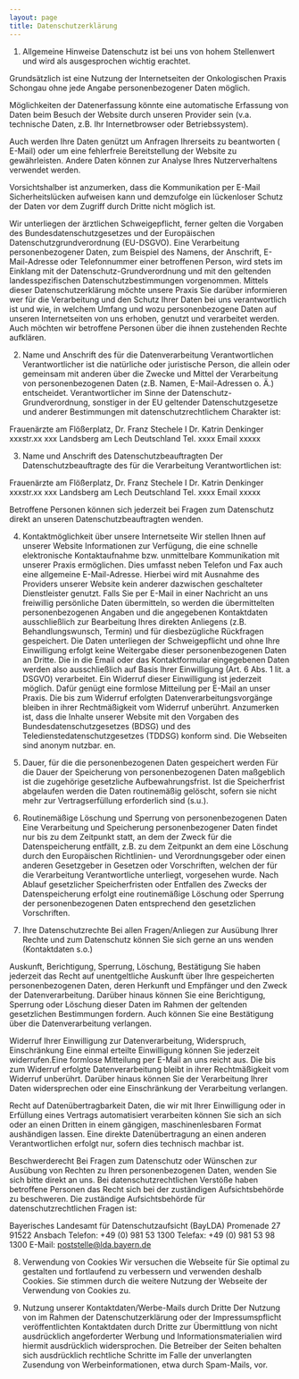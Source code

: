 ```yaml
---
layout: page
title: Datenschutzerklärung
---
```


1. Allgemeine Hinweise
Datenschutz ist bei uns von hohem Stellenwert und wird als ausgesprochen wichtig erachtet.

Grundsätzlich ist eine Nutzung der Internetseiten der Onkologischen Praxis Schongau ohne jede Angabe personenbezogener Daten möglich.

Möglichkeiten der Datenerfassung könnte eine automatische Erfassung von Daten beim Besuch der Website durch unseren Provider sein (v.a. technische Daten, z.B. Ihr Internetbrowser oder Betriebssystem).

Auch werden Ihre Daten genützt um Anfragen Ihrerseits zu beantworten ( E-Mail) oder um eine fehlerfreie Bereitstellung der Website zu gewährleisten. Andere Daten können zur Analyse Ihres Nutzerverhaltens verwendet werden.

Vorsichtshalber ist anzumerken, dass die Kommunikation per E-Mail Sicherheitslücken aufweisen kann und demzufolge ein lückenloser Schutz der Daten vor dem Zugriff durch Dritte nicht möglich ist.

Wir unterliegen der ärztlichen Schweigepflicht, ferner gelten die Vorgaben des Bundesdatenschutzgesetzes und der Europäischen Datenschutzgrundverordnung (EU-DSGVO).
Eine Verarbeitung personenbezogener Daten, zum Beispiel des Namens, der Anschrift, E-Mail-Adresse oder Telefonnummer einer betroffenen Person, wird stets im Einklang mit der Datenschutz-Grundverordnung und mit den geltenden landesspezifischen Datenschutzbestimmungen vorgenommen.
Mittels dieser Datenschutzerklärung möchte unsere Praxis Sie darüber informieren wer für die Verarbeitung und den Schutz Ihrer Daten bei uns verantwortlich ist und wie, in welchem Umfang und wozu personenbezogene Daten auf unseren Internetseiten von uns erhoben, genutzt und verarbeitet werden. Auch möchten wir betroffene Personen über die ihnen zustehenden Rechte aufklären.

2. Name und Anschrift des für die Datenverarbeitung Verantwortlichen
Verantwortlicher ist die natürliche oder juristische Person, die allein oder gemeinsam mit anderen über die Zwecke und Mittel der Verarbeitung von personenbezogenen Daten (z.B. Namen, E-Mail-Adressen o. Ä.) entscheidet.
Verantwortlicher im Sinne der Datenschutz-Grundverordnung, sonstiger in der EU geltender Datenschutzgesetze und anderer Bestimmungen mit datenschutzrechtlichem Charakter ist:

Frauenärzte am Flößerplatz, Dr. Franz Stechele I Dr. Katrin Denkinger
xxxstr.xx
xxx Landsberg am Lech
Deutschland
Tel. xxxx
Email  xxxxx

3. Name und Anschrift des Datenschutzbeauftragten
Der Datenschutzbeauftragte des für die Verarbeitung Verantwortlichen ist:

Frauenärzte am Flößerplatz, Dr. Franz Stechele I Dr. Katrin Denkinger
xxxstr.xx
xxx Landsberg am Lech
Deutschland
Tel. xxxx
Email  xxxxx

Betroffene Personen können sich jederzeit bei Fragen zum Datenschutz direkt an unseren Datenschutzbeauftragten wenden.

4. Kontaktmöglichkeit über unsere Internetseite
Wir stellen Ihnen auf unserer Website Informationen zur Verfügung, die eine schnelle elektronische Kontaktaufnahme bzw. unmittelbare Kommunikation mit unserer Praxis ermöglichen. Dies umfasst neben Telefon und Fax auch eine allgemeine E-Mail-Adresse. Hierbei wird mit Ausnahme des Providers unserer Website kein anderer dazwischen geschalteter Dienstleister genutzt. Falls Sie per E-Mail in einer Nachricht an uns freiwillig persönliche Daten übermitteln, so werden die übermittelten personenbezogenen Angaben und die angegebenen Kontaktdaten ausschließlich zur Bearbeitung Ihres direkten Anliegens (z.B. Behandlungswunsch, Termin) und für diesbezügliche Rückfragen gespeichert. Die Daten unterliegen der Schweigepflicht und ohne Ihre Einwilligung erfolgt keine Weitergabe dieser personenbezogenen Daten an Dritte. Die in die Email oder das Kontaktformular eingegebenen Daten werden also ausschließlich auf Basis Ihrer Einwilligung (Art. 6 Abs. 1 lit. a DSGVO) verarbeitet. Ein Widerruf dieser Einwilligung ist jederzeit möglich. Dafür genügt eine formlose Mitteilung per E-Mail an unser Praxis. Die bis zum Widerruf erfolgten Datenverarbeitungsvorgänge bleiben in ihrer Rechtmäßigkeit vom Widerruf unberührt. Anzumerken ist, dass die Inhalte unserer Website mit den Vorgaben des Bundesdatenschutzgesetzes (BDSG) und des Teledienstedatenschutzgesetzes (TDDSG) konform sind. Die Webseiten sind anonym nutzbar. en.

5. Dauer, für die die personenbezogenen Daten gespeichert werden
Für die Dauer der Speicherung von personenbezogenen Daten maßgeblich ist die zugehörige gesetzliche Aufbewahrungsfrist. Ist die Speicherfrist abgelaufen werden die Daten routinemäßig gelöscht, sofern sie nicht mehr zur Vertragserfüllung erforderlich sind (s.u.).

6. Routinemäßige Löschung und Sperrung von personenbezogenen Daten
Eine Verarbeitung und Speicherung personenbezogener Daten findet nur bis zu dem Zeitpunkt statt, an dem der Zweck für die Datenspeicherung entfällt, z.B. zu dem Zeitpunkt an dem eine Löschung durch den Europäischen Richtlinien- und Verordnungsgeber oder einen anderen Gesetzgeber in Gesetzen oder Vorschriften, welchen der für die Verarbeitung Verantwortliche unterliegt, vorgesehen wurde. Nach Ablauf gesetzlicher Speicherfristen oder Entfallen des Zwecks der Datenspeicherung erfolgt eine routinemäßige Löschung oder Sperrung der personenbezogenen Daten entsprechend den gesetzlichen Vorschriften.

7. Ihre Datenschutzrechte
Bei allen Fragen/Anliegen zur Ausübung Ihrer Rechte und zum Datenschutz können Sie sich gerne an uns wenden (Kontaktdaten s.o.)

Auskunft, Berichtigung, Sperrung, Löschung, Bestätigung
Sie haben jederzeit das Recht auf unentgeltliche Auskunft über Ihre gespeicherten personenbezogenen Daten, deren Herkunft und Empfänger und den Zweck der Datenverarbeitung.
Darüber hinaus können Sie eine Berichtigung, Sperrung oder Löschung dieser Daten im Rahmen der geltenden gesetzlichen Bestimmungen fordern.
Auch können Sie eine Bestätigung über die Datenverarbeitung verlangen.

Widerruf Ihrer Einwilligung zur Datenverarbeitung, Widerspruch, Einschränkung
Eine einmal erteilte Einwilligung können Sie jederzeit widerrufen.Eine formlose Mitteilung per E-Mail an uns reicht aus. Die bis zum Widerruf erfolgte Datenverarbeitung bleibt in ihrer Rechtmäßigkeit vom Widerruf unberührt. Darüber hinaus können Sie der Verarbeitung Ihrer Daten widersprechen oder eine Einschränkung der Verarbeitung verlangen.

Recht auf Datenübertragbarkeit
Daten, die wir mit Ihrer Einwilligung oder in Erfüllung eines Vertrags automatisiert verarbeiten können Sie sich an sich oder an einen Dritten in einem gängigen, maschinenlesbaren Format aushändigen lassen. Eine direkte Datenübertragung an einen anderen Verantwortlichen erfolgt nur, sofern dies technisch machbar ist.

Beschwerderecht
Bei Fragen zum Datenschutz oder Wünschen zur Ausübung von Rechten zu Ihren personenbezogenen Daten, wenden Sie sich bitte direkt an uns.
Bei datenschutzrechtlichen Verstöße haben betroffene Personen das Recht sich bei der zuständigen Aufsichtsbehörde zu beschweren. Die zuständige Aufsichtsbehörde für datenschutzrechtlichen Fragen ist:

Bayerisches Landesamt für Datenschutzaufsicht (BayLDA)
Promenade 27
91522 Ansbach
Telefon: +49 (0) 981 53 1300
Telefax: +49 (0) 981 53 98 1300
E-Mail: poststelle@lda.bayern.de

8. Verwendung von Cookies
Wir versuchen die Webseite für Sie optimal zu gestalten und fortlaufend zu verbessern und verwenden deshalb Cookies. Sie stimmen durch die weitere Nutzung der Webseite der Verwendung von Cookies zu.

9. Nutzung unserer Kontaktdaten/Werbe-Mails durch Dritte
Der Nutzung von im Rahmen der Datenschutzerklärung oder der Impressumspflicht veröffentlichten Kontaktdaten durch Dritte zur Übermittlung von nicht ausdrücklich angeforderter Werbung und Informationsmaterialien wird hiermit ausdrücklich widersprochen. Die Betreiber der Seiten behalten sich ausdrücklich rechtliche Schritte im Falle der unverlangten Zusendung von Werbeinformationen, etwa durch Spam-Mails, vor.